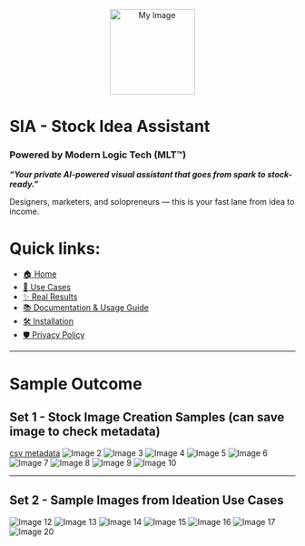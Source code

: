 <p align="center">
  <img src="https://github.com/user-attachments/assets/de79370d-078c-4448-a996-9624d107cd3b" alt="My Image" width="150"/>
</p>




# SIA - Stock Idea Assistant
### Powered by Modern Logic Tech (MLT™)



***“Your private AI-powered visual assistant that goes from spark to stock-ready.”***

Designers, marketers, and solopreneurs — this is your fast lane from idea to income.



# Quick links:
- [🏠 Home](../README.md)
- [🎯 Use Cases](../docs/case.md)
- [✨ Real Results](sample.md)
- [📚 Documentation & Usage Guide](../docs/Documentation.md)
- [🛠 Installation](../docs/INSTALLATION_GUIDE.md)
- [🛡️ Privacy Policy](../docs/PrivacyPolicy.md)


---
# Sample Outcome

## Set 1 - Stock Image Creation Samples (can save image to check metadata)
[csv metadata](Set1/metadata.csv)
![Image 2](Set1/mjpg_00002_.jpg)
![Image 3](Set1/mjpg_00003_.jpg)
![Image 4](Set1/mjpg_00004_.jpg)
![Image 5](Set1/mjpg_00005_.jpg)
![Image 6](Set1/mjpg_00006_.jpg)
![Image 7](Set1/mjpg_00007_.jpg)
![Image 8](Set1/mjpg_00008_.jpg)
![Image 9](Set1/mjpg_00009_.jpg)
![Image 10](Set1/mjpg_00010_.jpg)

---

## Set 2 - Sample Images from Ideation Use Cases
![Image 12](Set2/mjpg_00001_.jpg)
![Image 13](Set2/mjpg_00001a_.jpg)
![Image 14](Set2/mjpg_00001b_.jpg)
![Image 15](Set2/mjpg_00001d_.jpg)
![Image 16](Set2/mjpg_00002_.jpg)
![Image 17](Set2/mjpg_00004_.jpg)
![Image 20](Set2/mjpg_00004c_.jpg)

